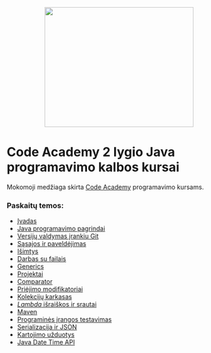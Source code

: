 <p align="center">
  <img width="334" height="269" src="./CALogo.png">
</p>

# Code Academy 2 lygio Java programavimo kalbos kursai
Mokomoji medžiaga skirta [Code Academy](https://www.codeacademy.lt/) programavimo kursams. 

### Paskaitų temos:
- [Įvadas](/introduction)
- [Java programavimo pagrindai](/java-basics)
- [Versijų valdymas įrankiu Git](/vsc-basics-with-git)
- [Sąsajos ir paveldėjimas](/inheritance)
- [Išimtys](/exceptions)
- [Darbas su failais](/files)
- [Generics](/generics)
- [Projektai](/projects)
- [Comparator](/comparator)
- [Priėjimo modifikatoriai](/access-modifiers)
- [Kolekcijų karkasas](/collections-framework)
- [*Lambda* išraiškos ir srautai](/streams-and-lambdas)
- [Maven](/maven)
- [Programinės įrangos testavimas](/unit-testing)
- [Serializacija ir JSON](/serialization-json)
- [Kartojimo užduotys](/more-exercises)
- [Java Date Time API](/java-date-time-api)
